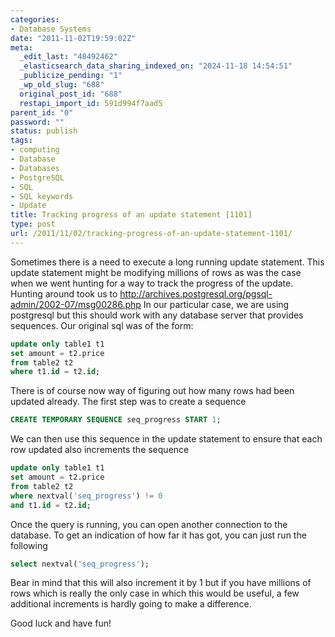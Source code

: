 ```yaml
---
categories:
- Database Systems
date: "2011-11-02T19:59:02Z"
meta:
  _edit_last: "48492462"
  _elasticsearch_data_sharing_indexed_on: "2024-11-18 14:54:51"
  _publicize_pending: "1"
  _wp_old_slug: "688"
  original_post_id: "688"
  restapi_import_id: 591d994f7aad5
parent_id: "0"
password: ""
status: publish
tags:
- computing
- Database
- Databases
- PostgreSQL
- SQL
- SQL keywords
- Update
title: Tracking progress of an update statement [1101]
type: post
url: /2011/11/02/tracking-progress-of-an-update-statement-1101/
---
```


Sometimes there is a need to execute a long running update statement. This
update statement might be modifying millions of rows as was the case when we
went hunting for a way to track the progress of the update. Hunting around took
us to <http://archives.postgresql.org/pgsql-admin/2002-07/msg00286.php> In our
particular case, we are using postgresql but this should work with any database
server that provides sequences. Our original sql was of the form:

```sql
update only table1 t1
set amount = t2.price
from table2 t2
where t1.id = t2.id;
```

There is of course now way of figuring out how many rows had been updated
already. The first step was to create a sequence

```sql
CREATE TEMPORARY SEQUENCE seq_progress START 1;
```

<!--more-->

We can then use this sequence in the update statement to ensure that each row
updated also increments the sequence

```sql
update only table1 t1
set amount = t2.price
from table2 t2
where nextval('seq_progress') != 0
and t1.id = t2.id;
```

Once the query is running, you can open another connection to the database. To
get an indication of how far it has got, you can just run the following

```sql
select nextval('seq_progress');
```

Bear in mind that this will also increment it by 1 but if you have millions of
rows which is really the only case in which this would be useful, a few
additional increments is hardly going to make a difference.

Good luck and have fun!
